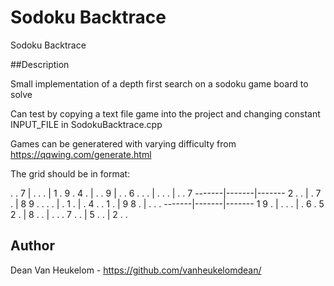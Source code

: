 # Sodoku Backtrace

Sodoku Backtrace

##Description

Small implementation of a depth first search on a sodoku game board to solve

Can test by copying a text file game into the project and changing constant INPUT_FILE in SodokuBacktrace.cpp

Games can be generatered with varying difficulty from https://qqwing.com/generate.html

The grid should be in format:

 . . 7 | . . . | 1 . 9
 . 4 . | . . 9 | . . 6
 . . . | . . . | . . 7
-------|-------|-------
 2 . . | . 7 . | 8 9 .
 . . . | . 1 . | . 4 .
 . 1 . | 9 8 . | . . .
-------|-------|-------
 1 9 . | . . . | . 6 .
 5 2 . | 8 . . | . . .
 7 . . | 5 . . | 2 . .

## Author

Dean Van Heukelom - https://github.com/vanheukelomdean/

